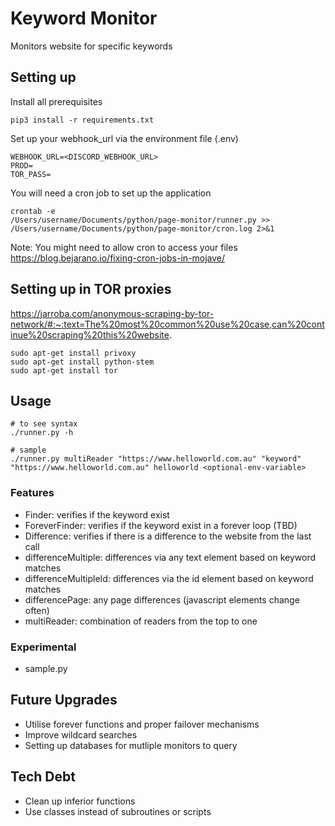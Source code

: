 # Keyword Monitor
Monitors website for specific keywords

## Setting up
Install all prerequisites
```
pip3 install -r requirements.txt
```

Set up your webhook_url via the environment file (.env)
```
WEBHOOK_URL=<DISCORD_WEBHOOK_URL>
PROD=
TOR_PASS=
```

You will need a cron job to set up the application
```
crontab -e
/Users/username/Documents/python/page-monitor/runner.py >> /Users/username/Documents/python/page-monitor/cron.log 2>&1
```
Note: You might need to allow cron to access your files
https://blog.bejarano.io/fixing-cron-jobs-in-mojave/

## Setting up in TOR proxies
https://jarroba.com/anonymous-scraping-by-tor-network/#:~:text=The%20most%20common%20use%20case,can%20continue%20scraping%20this%20website.

```
sudo apt-get install privoxy
sudo apt-get install python-stem 
sudo apt-get install tor
```

## Usage
```
# to see syntax
./runner.py -h

# sample
./runner.py multiReader "https://www.helloworld.com.au" "keyword" "https://www.helloworld.com.au" helloworld <optional-env-variable>
```

### Features
- Finder: verifies if the keyword exist
- ForeverFinder: verifies if the keyword exist in a forever loop (TBD)
- Difference: verifies if there is a difference to the website from the last call 
- differenceMultiple: differences via any text element based on keyword matches 
- differenceMultipleId: differences via the id element based on keyword matches 
- differencePage: any page differences (javascript elements change often)
- multiReader: combination of readers from the top to one

### Experimental
- sample.py

## Future Upgrades
- Utilise forever functions and proper failover mechanisms
- Improve wildcard searches
- Setting up databases for mutliple monitors to query

## Tech Debt
- Clean up inferior functions
- Use classes instead of subroutines or scripts
